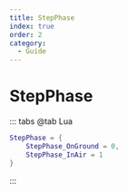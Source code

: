 ```yaml
---
title: StepPhase
index: true
order: 2
category:
  - Guide
---
```


# StepPhase
::: tabs
@tab Lua
```lua
StepPhase = {
    StepPhase_OnGround = 0,
    StepPhase_InAir = 1
}
```
:::